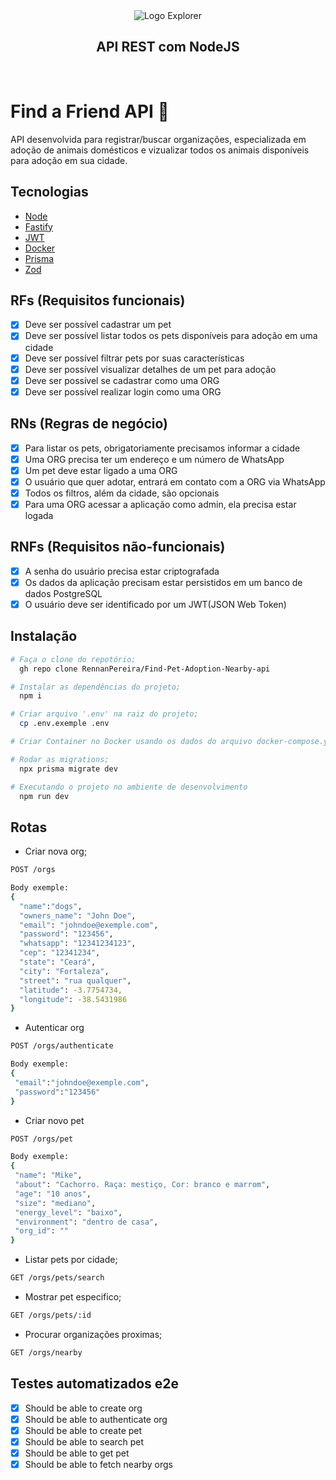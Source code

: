 <div align="center">
  <img 
    alt="Logo Explorer" 
    title="Explorer" 
    src="https://i.imgur.com/jgM1K5Z.png"
  >

  <br>

  <h2 align="center">
    API REST com NodeJS
  </h2>
</div>
<br>

# Find a Friend API 🐾
API desenvolvida para registrar/buscar organizações, especializada em adoção de animais domésticos e vizualizar todos os animais disponíveis para adoção em sua cidade.

## Tecnologias

- [Node](https://nodejs.org/en/docs)
- [Fastify](https://fastify.dev/docs/latest/)
- [JWT](https://jwt.io/introduction)
- [Docker](https://docs.docker.com/)
- [Prisma](https://www.prisma.io/)
- [Zod](https://zod.dev/)

## RFs (Requisitos funcionais)

- [x] Deve ser possível cadastrar um pet
- [x] Deve ser possível listar todos os pets disponíveis para adoção em uma cidade
- [x] Deve ser possível filtrar pets por suas características
- [x] Deve ser possível visualizar detalhes de um pet para adoção
- [x] Deve ser possível se cadastrar como uma ORG
- [x] Deve ser possível realizar login como uma ORG

## RNs (Regras de negócio)

- [x] Para listar os pets, obrigatoriamente precisamos informar a cidade
- [x] Uma ORG precisa ter um endereço e um número de WhatsApp
- [x] Um pet deve estar ligado a uma ORG
- [x] O usuário que quer adotar, entrará em contato com a ORG via WhatsApp
- [x] Todos os filtros, além da cidade, são opcionais
- [x] Para uma ORG acessar a aplicação como admin, ela precisa estar logada

## RNFs (Requisitos não-funcionais)
- [x] A senha do usuário precisa estar criptografada
- [x] Os dados da aplicação precisam estar persistidos em um banco de dados PostgreSQL
- [x] O usuário deve ser identificado por um JWT(JSON Web Token)
## Instalação

```bash
# Faça o clone do repotório;
  gh repo clone RennanPereira/Find-Pet-Adoption-Nearby-api

# Instalar as dependências do projeto;
  npm i

# Criar arquivo '.env' na raiz do projeto;
  cp .env.exemple .env

# Criar Container no Docker usando os dados do arquivo docker-compose.yml;

# Rodar as migrations;
  npx prisma migrate dev 

# Executando o projeto no ambiente de desenvolvimento
  npm run dev
```
## Rotas
- Criar nova org;
```bash
POST /orgs

Body exemple:
{
  "name":"dogs",
  "owners_name": "John Doe",
  "email": "johndoe@exemple.com",
  "password": "123456",
  "whatsapp": "12341234123",
  "cep": "12341234",
  "state": "Ceará",
  "city": "Fortaleza",
  "street": "rua qualquer",
  "latitude": -3.7754734,
  "longitude": -38.5431986
}
```
- Autenticar org
```bash
POST /orgs/authenticate

Body exemple:
{
 "email":"johndoe@exemple.com",
 "password":"123456"
}
```

- Criar novo pet
```bash
POST /orgs/pet

Body exemple:
{
 "name": "Mike",
 "about": "Cachorro. Raça: mestiço, Cor: branco e marrom",
 "age": "10 anos",
 "size": "mediano",
 "energy_level": "baixo",
 "environment": "dentro de casa",
 "org_id": ""
}
```

- Listar pets por cidade;
```bash
GET /orgs/pets/search
```

- Mostrar pet especifico;
```bash
GET /orgs/pets/:id
```

- Procurar organizações proximas;
```bash
GET /orgs/nearby
```

## Testes automatizados e2e
  - [x] Should be able to create org
  - [x] Should be able to authenticate org
  - [x] Should be able to create pet
  - [x] Should be able to search pet
  - [x] Should be able to get pet
  - [x] Should be able to fetch nearby orgs

